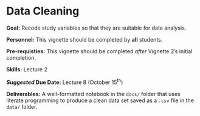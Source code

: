 # Data Cleaning

<div class="rmdgoal">
<p><strong>Goal:</strong> Recode study variables so that they are suitable for data analysis.</p>
</div>

<div class="rmdpersonnel">
<p><strong>Personnel:</strong> This vignette should be completed by <strong>all</strong> students.</p>
</div>

<div class="rmdpre">
<p><strong>Pre-requisties:</strong> This vignette should be completed <em>after</em> Vignette 2’s initial completion.</p>
</div>

<div class="rmdskills">
<p><strong>Skills:</strong> Lecture 2</p>
</div>

<div class="rmddue">
<p><strong><em>Suggested</em> Due Date:</strong> Lecture 8 (October 15<sup>th</sup>)</p>
</div>

<div class="rmddeliver">
<p><strong>Deliverables:</strong> A well-formatted notebook in the <code>docs/</code> folder that uses literate programming to produce a clean data set saved as a <code>.csv</code> file in the <code>data/</code> folder.</p>
</div>
